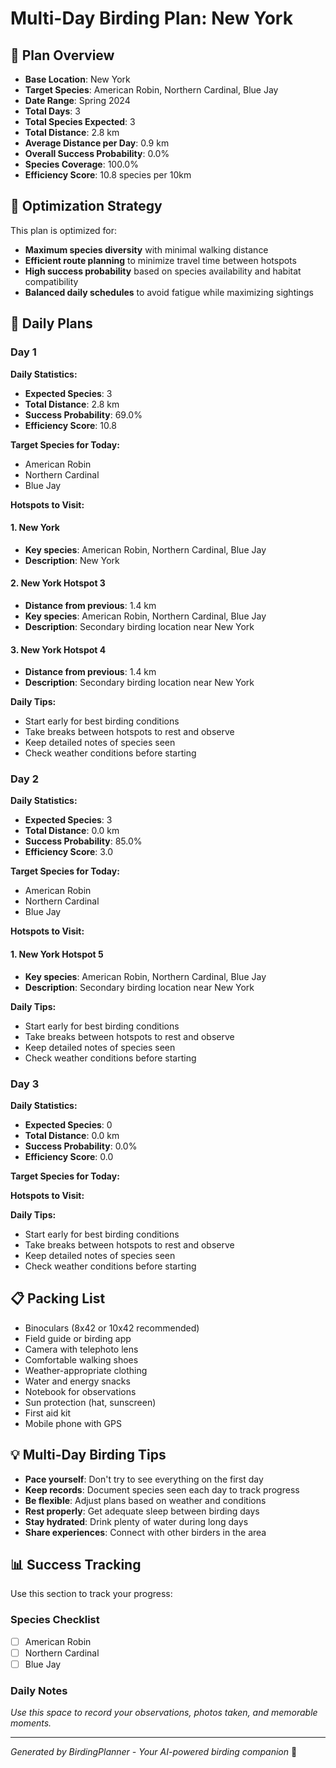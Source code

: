 # Multi-Day Birding Plan: New York

## 🦅 Plan Overview
- **Base Location**: New York
- **Target Species**: American Robin, Northern Cardinal, Blue Jay
- **Date Range**: Spring 2024
- **Total Days**: 3
- **Total Species Expected**: 3
- **Total Distance**: 2.8 km
- **Average Distance per Day**: 0.9 km
- **Overall Success Probability**: 0.0%
- **Species Coverage**: 100.0%
- **Efficiency Score**: 10.8 species per 10km

## 🎯 Optimization Strategy
This plan is optimized for:
- **Maximum species diversity** with minimal walking distance
- **Efficient route planning** to minimize travel time between hotspots
- **High success probability** based on species availability and habitat compatibility
- **Balanced daily schedules** to avoid fatigue while maximizing sightings

## 📅 Daily Plans

### Day 1

**Daily Statistics:**
- **Expected Species**: 3
- **Total Distance**: 2.8 km
- **Success Probability**: 69.0%
- **Efficiency Score**: 10.8

**Target Species for Today:**
- American Robin
- Northern Cardinal
- Blue Jay

**Hotspots to Visit:**

#### 1. New York
- **Key species**: American Robin, Northern Cardinal, Blue Jay
- **Description**: New York

#### 2. New York Hotspot 3
- **Distance from previous**: 1.4 km
- **Key species**: American Robin, Northern Cardinal, Blue Jay
- **Description**: Secondary birding location near New York

#### 3. New York Hotspot 4
- **Distance from previous**: 1.4 km
- **Description**: Secondary birding location near New York

**Daily Tips:**
- Start early for best birding conditions
- Take breaks between hotspots to rest and observe
- Keep detailed notes of species seen
- Check weather conditions before starting

### Day 2

**Daily Statistics:**
- **Expected Species**: 3
- **Total Distance**: 0.0 km
- **Success Probability**: 85.0%
- **Efficiency Score**: 3.0

**Target Species for Today:**
- American Robin
- Northern Cardinal
- Blue Jay

**Hotspots to Visit:**

#### 1. New York Hotspot 5
- **Key species**: American Robin, Northern Cardinal, Blue Jay
- **Description**: Secondary birding location near New York

**Daily Tips:**
- Start early for best birding conditions
- Take breaks between hotspots to rest and observe
- Keep detailed notes of species seen
- Check weather conditions before starting

### Day 3

**Daily Statistics:**
- **Expected Species**: 0
- **Total Distance**: 0.0 km
- **Success Probability**: 0.0%
- **Efficiency Score**: 0.0

**Target Species for Today:**

**Hotspots to Visit:**

**Daily Tips:**
- Start early for best birding conditions
- Take breaks between hotspots to rest and observe
- Keep detailed notes of species seen
- Check weather conditions before starting

## 📋 Packing List
- Binoculars (8x42 or 10x42 recommended)
- Field guide or birding app
- Camera with telephoto lens
- Comfortable walking shoes
- Weather-appropriate clothing
- Water and energy snacks
- Notebook for observations
- Sun protection (hat, sunscreen)
- First aid kit
- Mobile phone with GPS

## 💡 Multi-Day Birding Tips
- **Pace yourself**: Don't try to see everything on the first day
- **Keep records**: Document species seen each day to track progress
- **Be flexible**: Adjust plans based on weather and conditions
- **Rest properly**: Get adequate sleep between birding days
- **Stay hydrated**: Drink plenty of water during long days
- **Share experiences**: Connect with other birders in the area

## 📊 Success Tracking
Use this section to track your progress:

### Species Checklist
- [ ] American Robin
- [ ] Northern Cardinal
- [ ] Blue Jay

### Daily Notes
*Use this space to record your observations, photos taken, and memorable moments.*

---
*Generated by BirdingPlanner - Your AI-powered birding companion* 🦅
